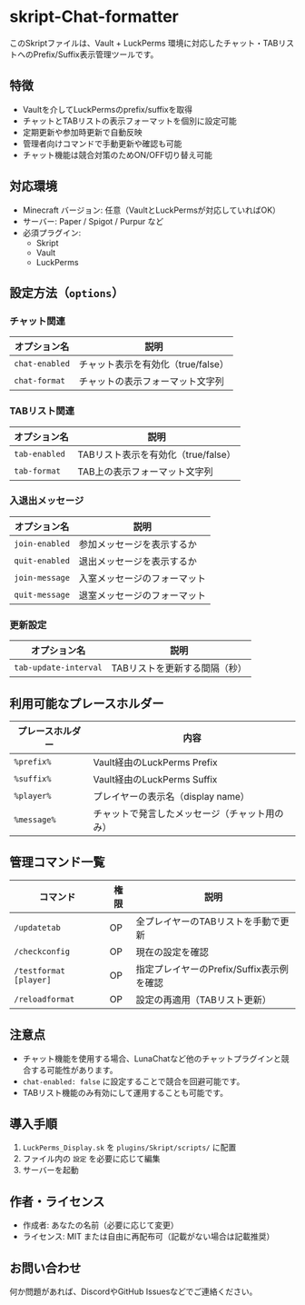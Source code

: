 # skript-Chat-formatter

このSkriptファイルは、Vault + LuckPerms 環境に対応したチャット・TABリストへのPrefix/Suffix表示管理ツールです。

## 特徴

* Vaultを介してLuckPermsのprefix/suffixを取得
* チャットとTABリストの表示フォーマットを個別に設定可能
* 定期更新や参加時更新で自動反映
* 管理者向けコマンドで手動更新や確認も可能
* チャット機能は競合対策のためON/OFF切り替え可能

## 対応環境

* Minecraft バージョン: 任意（VaultとLuckPermsが対応していればOK）
* サーバー: Paper / Spigot / Purpur など
* 必須プラグイン:
  * Skript
  * Vault
  * LuckPerms

## 設定方法（`options`）

### チャット関連

| オプション名         | 説明                     |
| -------------- | ---------------------- |
| `chat-enabled` | チャット表示を有効化（true/false） |
| `chat-format`  | チャットの表示フォーマット文字列       |

### TABリスト関連

| オプション名        | 説明                       |
| ------------- | ------------------------ |
| `tab-enabled` | TABリスト表示を有効化（true/false） |
| `tab-format`  | TAB上の表示フォーマット文字列         |

### 入退出メッセージ

| オプション名         | 説明             |
| -------------- | -------------- |
| `join-enabled` | 参加メッセージを表示するか  |
| `quit-enabled` | 退出メッセージを表示するか  |
| `join-message` | 入室メッセージのフォーマット |
| `quit-message` | 退室メッセージのフォーマット |

### 更新設定

| オプション名                | 説明               |
| --------------------- | ---------------- |
| `tab-update-interval` | TABリストを更新する間隔（秒） |

## 利用可能なプレースホルダー

| プレースホルダー    | 内容                       |
| ----------- | ------------------------ |
| `%prefix%`  | Vault経由のLuckPerms Prefix |
| `%suffix%`  | Vault経由のLuckPerms Suffix |
| `%player%`  | プレイヤーの表示名（display name）  |
| `%message%` | チャットで発言したメッセージ（チャット用のみ）  |

## 管理コマンド一覧

| コマンド                   | 権限 | 説明                          |
| ---------------------- | -- | --------------------------- |
| `/updatetab`           | OP | 全プレイヤーのTABリストを手動で更新         |
| `/checkconfig`         | OP | 現在の設定を確認                    |
| `/testformat [player]` | OP | 指定プレイヤーのPrefix/Suffix表示例を確認 |
| `/reloadformat`        | OP | 設定の再適用（TABリスト更新）            |

## 注意点

* チャット機能を使用する場合、LunaChatなど他のチャットプラグインと競合する可能性があります。
* `chat-enabled: false` に設定することで競合を回避可能です。
* TABリスト機能のみ有効にして運用することも可能です。

## 導入手順

1. `LuckPerms_Display.sk` を `plugins/Skript/scripts/` に配置
2. ファイル内の `設定` を必要に応じて編集
3. サーバーを起動

## 作者・ライセンス

* 作成者: あなたの名前（必要に応じて変更）
* ライセンス: MIT または自由に再配布可（記載がない場合は記載推奨）

## お問い合わせ

何か問題があれば、DiscordやGitHub Issuesなどでご連絡ください。
